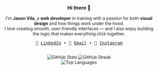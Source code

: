 <div align="center">
  <h3>Hi there 👋</h3>
</div>

<p align="center">
  I'm <strong>Jason Vila</strong>, a <strong>web developer</strong> in training with a passion for both <strong>visual design</strong> and how things work under the hood.<br/>
  I love creating smooth, user-friendly interfaces — and I also enjoy building the logic that makes everything click together.
</p>

<div align="center">
  <samp>
    🔗 <a href="https://www.linkedin.com/in/jason-vila">LinkedIn</a> •
    📧 <a href="mailto:jasonvilac@gmail.com">Email</a> •
    📸 <a href="https://www.instagram.com/sw_jasonn">Instagram</a>
  </samp>
</div>

##

<div align="center">
  <img src="https://github-readme-stats.vercel.app/api?username=jason-vila&show_icons=true&theme=tokyonight" alt="GitHub Stats" />
  <img src="https://github-readme-streak-stats.herokuapp.com?user=jason-vila&theme=tokyonight" alt="GitHub Streak" />
</div>

<div align="center">
  <img src="https://github-readme-stats.vercel.app/api/top-langs/?username=jason-vila&layout=compact&theme=tokyonight" alt="Top Languages" />
</div>

